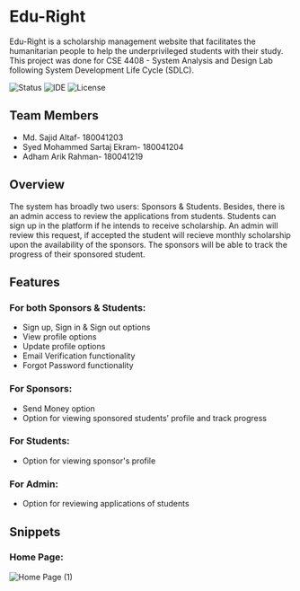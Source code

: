 # Edu-Right

Edu-Right is a scholarship management website that facilitates the humanitarian people to help the underprivileged students with their study. This project was done for CSE 4408 - System Analysis and Design Lab following System Development Life Cycle (SDLC).

![Status](https://img.shields.io/badge/Status-Complete-brightgreen)
![IDE](https://img.shields.io/badge/Code%20Editor-Sublime%20Text-blue)
![License](https://img.shields.io/badge/license-MIT-orange.svg)


## Team Members
* Md. Sajid Altaf- 180041203
* Syed Mohammed Sartaj Ekram- 180041204
* Adham Arik Rahman- 180041219

## Overview
The system has broadly two users: Sponsors & Students. Besides, there is an admin access to review the applications from students. Students can sign up in the platform if he intends to receive scholarship. An admin will review this request, if accepted the student will recieve monthly scholarship upon the availability of the sponsors. The sponsors will be able to track the progress of their sponsored student.  

## Features
### For both Sponsors & Students:
* Sign up, Sign in & Sign out options
* View profile options 
* Update profile options
* Email Verification functionality 
* Forgot Password functionality 

### For Sponsors:
* Send Money option
* Option for viewing sponsored students’ profile and track progress

### For Students:
* Option for viewing sponsor's profile

### For Admin:
* Option for reviewing applications of students


## Snippets
### Home Page:
![Home Page (1)](https://user-images.githubusercontent.com/57594776/109493440-b38e0e00-7ab6-11eb-870c-e7443bb5beb2.jpg)

